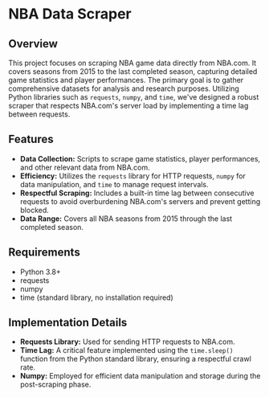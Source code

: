 # NBA Data Scraper

## Overview
This project focuses on scraping NBA game data directly from NBA.com. It covers seasons from 2015 to the last completed season, capturing detailed game statistics and player performances. The primary goal is to gather comprehensive datasets for analysis and research purposes. Utilizing Python libraries such as `requests`, `numpy`, and `time`, we've designed a robust scraper that respects NBA.com's server load by implementing a time lag between requests.

## Features
- **Data Collection:** Scripts to scrape game statistics, player performances, and other relevant data from NBA.com.
- **Efficiency:** Utilizes the `requests` library for HTTP requests, `numpy` for data manipulation, and `time` to manage request intervals.
- **Respectful Scraping:** Includes a built-in time lag between consecutive requests to avoid overburdening NBA.com's servers and prevent getting blocked.
- **Data Range:** Covers all NBA seasons from 2015 through the last completed season.

## Requirements
- Python 3.8+
- requests
- numpy
- time (standard library, no installation required)

## Implementation Details
- **Requests Library:** Used for sending HTTP requests to NBA.com.
- **Time Lag:** A critical feature implemented using the `time.sleep()` function from the Python standard library, ensuring a respectful crawl rate.
- **Numpy:** Employed for efficient data manipulation and storage during the post-scraping phase.

